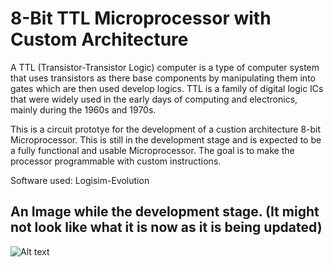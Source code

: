 # 8-Bit TTL Microprocessor with Custom Architecture

A TTL (Transistor-Transistor Logic) computer is a type of computer system that uses transistors as there base components by manipulating them into gates which are then used
develop logics. TTL is a family of digital logic ICs that were widely used in the early days of computing and electronics, mainly during the 1960s and 1970s. 

This is a circuit prototye for the development of a custion architecture 8-bit Microprocessor. This is still in the development stage and is expected to be a fully functional and usable Microprocessor. The goal is to make the processor programmable with custom instructions. 

Software used: Logisim-Evolution

## An Image while the development stage. (It might not look like what it is now as it is being updated)

![Alt text](https://github.com/PythonHacker24/8-bit_computer/blob/main/images/updated_development_image.jpeg?raw=true)
